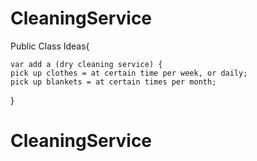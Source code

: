 # CleaningService
Public Class Ideas{

    var add a (dry cleaning service) {
    pick up clothes = at certain time per week, or daily;
    pick up blankets = at certain times per month;

}
# CleaningService
